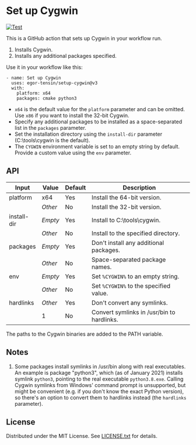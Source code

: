 Set up Cygwin
=============

[![Test](https://github.com/egor-tensin/setup-cygwin/workflows/Test/badge.svg)](https://github.com/egor-tensin/setup-cygwin/actions?query=workflow%3ATest)

This is a GitHub action that sets up Cygwin in your workflow run.

1. Installs Cygwin.
2. Installs any additional packages specified.

Use it in your workflow like this:

    - name: Set up Cygwin
      uses: egor-tensin/setup-cygwin@v3
      with:
        platform: x64
        packages: cmake python3

* `x64` is the default value for the `platform` parameter and can be omitted.
Use `x86` if you want to install the 32-bit Cygwin.
* Specify any additional packages to be installed as a space-separated list in
the `packages` parameter.
* Set the installation directory using the `install-dir` parameter
(C:\tools\cygwin is the default).
* The `CYGWIN` environment variable is set to an empty string by default.
Provide a custom value using the `env` parameter.

API
---

| Input       | Value   | Default | Description
| ----------- | ------- | ------- | -----------
| platform    | x64     | Yes     | Install the 64-bit version.
|             | *Other* | No      | Install the 32-bit version.
| install-dir | *Empty* | Yes     | Install to C:\tools\cygwin.
|             | *Other* | No      | Install to the specified directory.
| packages    | *Empty* | Yes     | Don't install any additional packages.
|             | *Other* | No      | Space-separated package names.
| env         | *Empty* | Yes     | Set `%CYGWIN%` to an empty string.
|             | *Other* | No      | Set `%CYGWIN%` to the specified value.
| hardlinks   | *Other* | Yes     | Don't convert any symlinks.
|             | 1       | No      | Convert symlinks in /usr/bin to hardlinks.

The paths to the Cygwin binaries are added to the PATH variable.

Notes
-----

1. Some packages install symlinks in /usr/bin along with real executables.
An example is package "python3", which (as of January 2021) installs symlink
`python3`, pointing to the real executable `python3.8.exe`.
Calling Cygwin symlinks from Windows' command prompt is unsupported, but might
be convenient (e.g. if you don't know the exact Python version), so there's an
option to convert them to hardlinks instead (the `hardlinks` parameter).

License
-------

Distributed under the MIT License.
See [LICENSE.txt] for details.

[LICENSE.txt]: LICENSE.txt

